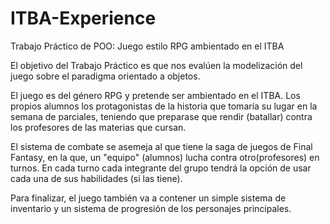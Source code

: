 # ITBA-Experience
Trabajo Práctico de POO: Juego estilo RPG ambientado en el ITBA

El objetivo del Trabajo Práctico es que nos evalúen la modelización del juego sobre el paradigma orientado a objetos.

El juego es del género RPG y pretende ser ambientado en el ITBA. Los propios alumnos los protagonistas de la
historia que tomaría su lugar en la semana de parciales, teniendo que preparase que rendir (batallar) contra los
profesores de las materias que cursan.

El sistema de combate se asemeja al que tiene la saga de juegos de Final Fantasy, en la que, un "equipo" (alumnos)
lucha contra otro(profesores) en turnos. En cada turno cada integrante del grupo tendrá la opción de usar cada una
de sus habilidades (si las tiene).

Para finalizar, el juego también va a contener un simple sistema de inventario y un sistema de progresión de los
personajes principales.
